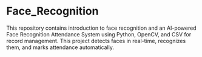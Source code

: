 # Face_Recognition
This repository contains introduction to face recognition and an AI-powered Face Recognition Attendance System using Python, OpenCV, and CSV for record management. This project detects faces in real-time, recognizes them, and marks attendance automatically.
